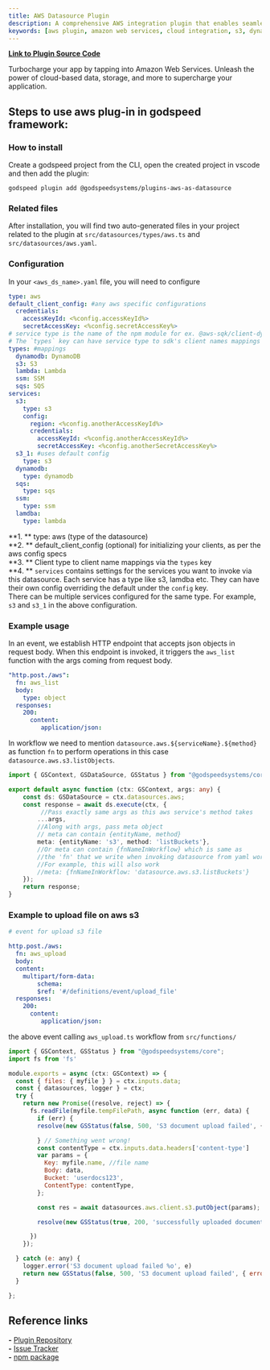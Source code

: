 ```yaml
---
title: AWS Datasource Plugin
description: A comprehensive AWS integration plugin that enables seamless access to Amazon Web Services in Godspeed applications. Features include S3 storage, DynamoDB, Lambda functions, SQS messaging, and SSM parameter management with configurable service clients.
keywords: [aws plugin, amazon web services, cloud integration, s3, dynamodb, lambda, sqs, ssm, godspeed plugin, cloud storage, serverless, cloud services]
---
```


**[Link to Plugin Source Code](https://github.com/godspeedsystems/gs-plugins/tree/main/plugins/aws-as-datasource)**

Turbocharge your app by tapping into Amazon Web Services. Unleash the power of cloud-based data, storage, and more to supercharge your application.

## Steps to use aws plug-in in godspeed framework:

### How to install 
Create a godspeed project from the CLI, open the created project in vscode and then add the plugin:

```
godspeed plugin add @godspeedsystems/plugins-aws-as-datasource 
```

### Related files
After installation, you will find two auto-generated files in your project related to the plugin at `src/datasources/types/aws.ts` and `src/datasources/aws.yaml`.

### Configuration

In your `<aws_ds_name>.yaml` file, you will need to configure   

```yaml
type: aws
default_client_config: #any aws specific configurations
  credentials:
    accessKeyId: <%config.accessKeyId%>
    secretAccessKey: <%config.secretAccessKey%>
# service type is the name of the npm module for ex. @aws-sqk/client-dynamodb or @aws-sqk/client-s3 etc
# The `types` key can have service type to sdk's client names mappings when coding
types: #mappings
  dynamodb: DynamoDB
  s3: S3
  lambda: Lambda
  ssm: SSM
  sqs: SQS
services:
  s3:
    type: s3
    config:
      region: <%config.anotherAccessKeyId%>
      credentials:
        accessKeyId: <%config.anotherAccessKeyId%>
        secretAccessKey: <%config.anotherSecretAccessKey%>
  s3_1: #uses default config
    type: s3
  dynamodb:
    type: dynamodb
  sqs:
    type: sqs
  ssm:
    type: ssm
  lamdba:
    type: lambda
```

**1. ** type: aws (type of the datasource)   
**2. ** default_client_config (optional) for initializing your clients, as per the aws config specs   
**3. ** Client type to client name mappings via the `types` key   
**4. ** `services` contains settings for the services you want to invoke via this datasource. Each service has a type like s3, lamdba etc. They can have their own config overriding the default under the `config` key.    
There can be multiple services configured for the same type. For example, `s3` and `s3_1` in the above configuration.

### Example usage

In an event, we establish HTTP endpoint that accepts json objects in request body. When this endpoint is invoked, it triggers the `aws_list` function with the args coming from request body.

```yaml title=event
"http.post./aws":
  fn: aws_list
  body:
    type: object
  responses:
    200:
      content:
         application/json:
```

In workflow we need to mention `datasource.aws.${serviceName}.${method}` as function `fn` to perform operations in this case `datasource.aws.s3.listObjects`.

```ts title='TS workflow'
import { GSContext, GSDataSource, GSStatus } from "@godspeedsystems/core";

export default async function (ctx: GSContext, args: any) {
    const ds: GSDataSource = ctx.datasources.aws;
    const response = await ds.execute(ctx, {
         //Pass exactly same args as this aws service's method takes
        ...args,
        //Along with args, pass meta object
        // meta can contain {entityName, method}
        meta: {entityName: 's3', method: 'listBuckets'},
        //Or meta can contain {fnNameInWorkflow} which is same as 
        //the 'fn' that we write when invoking datasource from yaml workflow
        //For example, this will also work
        //meta: {fnNameInWorkflow: 'datasource.aws.s3.listBuckets'}
    });
    return response;
}
```
### Example to upload file on aws s3
```yaml title=event
# event for upload s3 file

http.post./aws:
  fn: aws_upload
  body:
  content:
    multipart/form-data:
        schema:
        $ref: '#/definitions/event/upload_file'
  responses:
    200:
      content:
         application/json:

```
the above event calling `aws_upload.ts` workflow from `src/functions/` 
 
```js 
import { GSContext, GSStatus } from "@godspeedsystems/core";
import fs from 'fs'

module.exports = async (ctx: GSContext) => {
  const { files: { myfile } } = ctx.inputs.data;
  const { datasources, logger } = ctx;
  try {
    return new Promise((resolve, reject) => {
      fs.readFile(myfile.tempFilePath, async function (err, data) {
        if (err) {
        resolve(new GSStatus(false, 500, 'S3 document upload failed', { error: { message: err.message } }));

        } // Something went wrong!
        const contentType = ctx.inputs.data.headers['content-type']
        var params = {
          Key: myfile.name, //file name
          Body: data,
          Bucket: 'userdocs123',
          ContentType: contentType,
        };

        const res = await datasources.aws.client.s3.putObject(params);

        resolve(new GSStatus(true, 200, 'successfully uploaded document', res))

      })
    });

  } catch (e: any) {
    logger.error('S3 document upload failed %o', e)
    return new GSStatus(false, 500, 'S3 document upload failed', { error: { message: e.message } })
  }

};
```

## Reference links
**-** [Plugin Repository](https://github.com/godspeedsystems/gs-plugins/tree/main/plugins/aws-as-datasource)   
**-** [Issue Tracker](https://github.com/godspeedsystems/gs-plugins/issues)      
**-** [npm package](https://www.npmjs.com/package/@godspeedsystems/plugins-aws-as-datasource)
